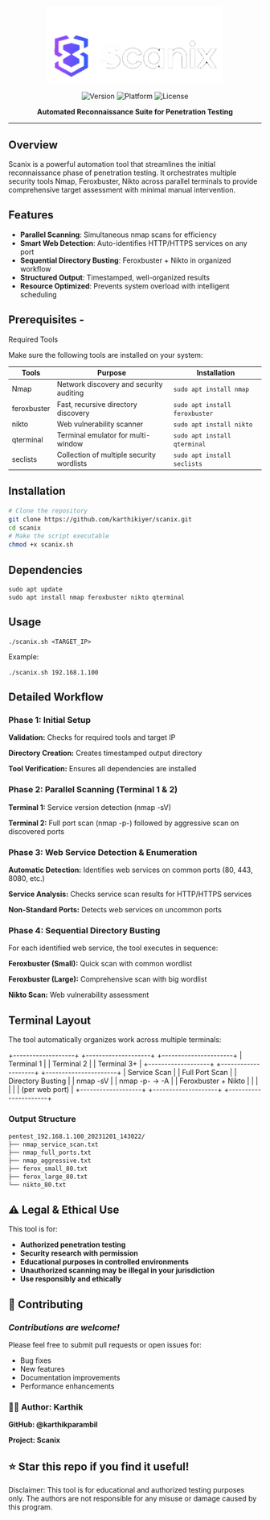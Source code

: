 
<div align="center">

<img src="https://github.com/karthikparambil/scanix/blob/main/assets/images/scanix-bgrm.png" width="350" alt="Scanix Logo">

<br>

![Version](https://img.shields.io/badge/Version-1.0-blue)
![Platform](https://img.shields.io/badge/Platform-Linux-orange)
![License](https://img.shields.io/badge/License-MIT-green)

**Automated Reconnaissance Suite for Penetration Testing**

</div>

---









## Overview

Scanix is a powerful automation tool that streamlines the initial reconnaissance phase of penetration testing. It orchestrates multiple security tools Nmap, Feroxbuster, Nikto across parallel terminals to provide comprehensive target assessment with minimal manual intervention.

## Features

- **Parallel Scanning**: Simultaneous nmap scans for efficiency
- **Smart Web Detection**: Auto-identifies HTTP/HTTPS services on any port
- **Sequential Directory Busting**: Feroxbuster + Nikto in organized workflow
- **Structured Output**: Timestamped, well-organized results
- **Resource Optimized**: Prevents system overload with intelligent scheduling


## Prerequisites -
Required Tools

Make sure the following tools are installed on your system:

| Tools        | Purpose                                      | Installation |
| -------------| ---------------------------------------------|--------------|
| Nmap         | Network discovery and security auditing      | `sudo apt install nmap `
| feroxbuster	 | Fast, recursive directory discovery          | `sudo apt install feroxbuster`
| nikto        | Web vulnerability scanner                    | `sudo apt install nikto`
| qterminal    | Terminal emulator for multi-window           | `sudo apt install qterminal`
| seclists     | Collection of multiple security wordlists    | `sudo apt install seclists`

##  Installation

```bash
# Clone the repository
git clone https://github.com/karthikiyer/scanix.git
cd scanix
# Make the script executable
chmod +x scanix.sh
```
## Dependencies
```
sudo apt update
sudo apt install nmap feroxbuster nikto qterminal
```
## Usage
```
./scanix.sh <TARGET_IP>
```
Example:
```
./scanix.sh 192.168.1.100
```
## Detailed Workflow

### Phase 1: Initial Setup

**Validation:** Checks for required tools and target IP

**Directory Creation:** Creates timestamped output directory

**Tool Verification:** Ensures all dependencies are installed

### Phase 2: Parallel Scanning (Terminal 1 & 2)

**Terminal 1:** Service version detection (nmap -sV)

**Terminal 2:** Full port scan (nmap -p-) followed by aggressive scan on discovered ports

### Phase 3: Web Service Detection & Enumeration

**Automatic Detection:** Identifies web services on common ports (80, 443, 8080, etc.)

**Service Analysis:** Checks service scan results for HTTP/HTTPS services

**Non-Standard Ports:** Detects web services on uncommon ports

### Phase 4: Sequential Directory Busting

For each identified web service, the tool executes in sequence:

**Feroxbuster (Small):** Quick scan with common wordlist

**Feroxbuster (Large):** Comprehensive scan with big wordlist

**Nikto Scan:** Web vulnerability assessment

## Terminal Layout
The tool automatically organizes work across multiple terminals:

+-------------------+  +--------------------+  +----------------------+
|   Terminal 1      |  |    Terminal 2      |  |     Terminal 3+      |
+-------------------+  +--------------------+  +----------------------+
|  Service Scan     |  |  Full Port Scan    |  |  Directory Busting   |
|   nmap -sV        |  |  nmap -p- → -A     |  | Feroxbuster + Nikto  |
|                   |  |                    |  |   (per web port)     |
+-------------------+  +--------------------+  +----------------------+

### Output Structure
```
pentest_192.168.1.100_20231201_143022/
├── nmap_service_scan.txt
├── nmap_full_ports.txt
├── nmap_aggressive.txt
├── ferox_small_80.txt
├── ferox_large_80.txt
└── nikto_80.txt
```

## ⚠️ Legal & Ethical Use

This tool is for:

- **Authorized penetration testing**
- **Security research with permission**
- **Educational purposes in controlled environments**
- **Unauthorized scanning may be illegal in your jurisdiction**
- **Use responsibly and ethically**

## 🤝 Contributing

### *Contributions are welcome!*
Please feel free to submit pull requests or open issues for:

- Bug fixes
- New features
- Documentation improvements
- Performance enhancements

### 👨‍💻 Author: Karthik

**GitHub: @karthikparambil**

**Project: Scanix**

## ⭐ Star this repo if you find it useful!

Disclaimer: This tool is for educational and authorized testing purposes only. The authors are not responsible for any misuse or damage caused by this program.
